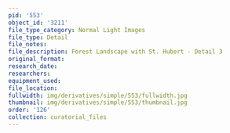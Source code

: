 ```yaml
---
pid: '553'
object_id: '3211'
file_type_category: Normal Light Images
file_type: Detail
file_notes:
file_description: Forest Landscape with St. Hubert - Detail 3
original_format:
research_date:
researchers:
equipment_used:
file_location:
fullwidth: img/derivatives/simple/553/fullwidth.jpg
thumbnail: img/derivatives/simple/553/thumbnail.jpg
order: '126'
collection: curatorial_files
---
```

